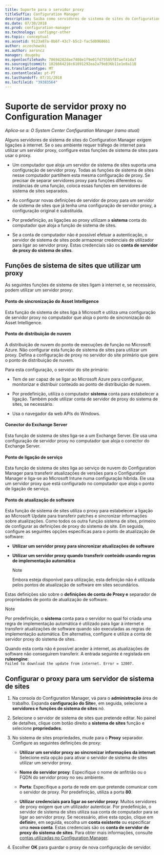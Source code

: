 ```yaml
---
title: Suporte para o servidor proxy
titleSuffix: Configuration Manager
description: Saiba como servidores de sistema de sites do Configuration Manager utilizam servidores proxy.
ms.date: 07/30/2018
ms.prod: configuration-manager
ms.technology: configmgr-other
ms.topic: conceptual
ms.assetid: 9123a87a-0b6f-43c7-b5c2-fac5d09686b1
author: aczechowski
ms.author: aaroncz
manager: dougeby
ms.openlocfilehash: 78694282dae7408e1f9e01fd75585f87aef41da7
ms.sourcegitcommit: 1826664216c61691292ea2a79e836b11e1e8a118
ms.translationtype: MT
ms.contentlocale: pt-PT
ms.lasthandoff: 07/31/2018
ms.locfileid: "39383564"
---
```

# <a name="proxy-server-support-in-configuration-manager"></a>Suporte de servidor proxy no Configuration Manager

*Aplica-se a: O System Center Configuration Manager (ramo atual)*

Alguns servidores de sistema de sites do Configuration Manager exigem ligações à internet. Se o seu ambiente requer tráfego de internet para utilizar um servidor proxy, configure estas funções de sistema de sites para usar o proxy.  

-   Um computador que aloja um servidor de sistema de sites suporta uma configuração de servidor proxy. Todas as funções de sistema de sites nesse computador partilhem esta mesma configuração de proxy. Se precisar de separar servidores proxy para funções diferentes ou instâncias de uma função, coloca essas funções em servidores de sistema de sites separados.  

-   Ao configurar novas definições de servidor de proxy para um servidor de sistema de sites que já tenha uma configuração de servidor proxy, a configuração original é substituída.  

-   Por predefinição, as ligações ao proxy utilizam a **sistema** conta do computador que aloja a função de sistema de sites.  

-   Se a conta de computador não é possível efetuar a autenticação, o servidor de sistema de sites pode armazenar credenciais de utilizador para ligar ao servidor proxy. Estas credenciais são os **conta de servidor de proxy do sistema de sites**.  



## <a name="site-system-roles-that-use-a-proxy"></a>Funções de sistema de sites que utilizar um proxy

As seguintes funções de sistema de sites ligam à internet e, se necessário, podem utilizar um servidor proxy:  


#### <a name="asset-intelligence-synchronization-point"></a>Ponto de sincronização do Asset Intelligence
Esta função de sistema de sites liga à Microsoft e utiliza uma configuração de servidor proxy no computador que aloja o ponto de sincronização do Asset Intelligence.  


#### <a name="cloud-distribution-point"></a>Ponto de distribuição de nuvem
A distribuição de nuvem do ponto de execuções de função no Microsoft Azure. Não configurar esta função de sistema de sites para utilizar um proxy. Defina a configuração de proxy no servidor do site primário que gere o ponto de distribuição de nuvem.  

Para esta configuração, o servidor do site primário:  

-   Tem de ser capaz de se ligar ao Microsoft Azure para configurar, monitorizar e distribuir conteúdo ao ponto de distribuição de nuvem.  

-   Por predefinição, utiliza o computador **sistema** conta para estabelecer a ligação. Também pode utilizar conta de servidor de proxy do sistema de sites, se necessário.  

-   Usa o navegador da web APIs do Windows.  


#### <a name="exchange-server-connector"></a>Conector do Exchange Server
Esta função de sistema de sites liga-se a um Exchange Server. Ele usa uma configuração de servidor proxy no computador que aloja o conector do Exchange Server.  


#### <a name="service-connection-point"></a>Ponto de ligação de serviço
Esta função de sistema de sites liga ao serviço de nuvem do Configuration Manager para transferir atualizações de versões para o Configuration Manager e liga-se ao Microsoft Intune numa configuração híbrida. Ele usa um servidor proxy que está configurado no computador que aloja o ponto de ligação de serviço.  


#### <a name="software-update-point"></a>Ponto de atualização de software
Esta função de sistema de sites utiliza o proxy para estabelecer a ligação ao Microsoft Update para transferir patches e sincronizar informações sobre atualizações. Como todos os outra função sistema de sites, primeiro de configurar as definições de proxy do sistema de site. Em seguida, configure as seguintes opções específicas para o ponto de atualização de software:  

-   **Utilizar um servidor proxy para sincronizar atualizações de software**  

-   **Utilizar um servidor proxy quando transferir conteúdo usando regras de implementação automática**  

    > [!Note]  
    > Embora esteja disponível para utilização, esta definição não é utilizada pelos pontos de atualização de software em sites secundários.  

Estas definições são sobre o **definições de conta de Proxy e** separador de propriedades de ponto de atualização de software.  

> [!NOTE]  
>  Por predefinição, o **sistema** conta para o servidor no qual foi criada uma regra de implementação automática é utilizado para ligar à internet e transferir atualizações de software quando são executadas as regras de implementação automática. Em alternativa, configure e utilize a conta de servidor proxy do sistema de sites. 
>   
>  Quando esta conta não é possível aceder à internet, as atualizações de software não conseguirem transferir. A entrada seguinte é registada em **ruleengine**:  
> `Failed to download the update from internet. Error = 12007.`  



## <a name="configure-the-proxy-for-a-site-system-server"></a>Configurar o proxy para um servidor de sistema de sites  

1.  Na consola do Configuration Manager, vá para o **administração** área de trabalho. Expanda **configuração do Site**e, em seguida, selecione a **servidores e funções de sistema de sites** nó.  

2.  Selecione o servidor de sistema de sites que pretende editar. No painel de detalhes, clique com botão direito a **sistema de sites** função e selecione **propriedades**.  

3.  No sistema de sites propriedades, mude para o **Proxy** separador. Configure as seguintes definições de proxy:  

    - **Utilizar um servidor proxy ao sincronizar informações da internet**: Selecione esta opção para ativar o servidor de sistema de sites utilizar um servidor proxy.  

    - **Nome do servidor proxy**: Especifique o nome de anfitrião ou o FQDN do servidor proxy no seu ambiente.  

    - **Porta**: Especifique a porta de rede em que pretende comunicar com o servidor de proxy. Por predefinição, utiliza a porta **80**.  

    - **Utilizar credenciais para ligar ao servidor proxy**: Muitos servidores de proxy exigem que um utilizador autenticar. Por predefinição, o servidor de sistema de sites utiliza sua conta de computador para se ligar ao servidor proxy. Se necessário, ative esta opção, clique em **definir**e, em seguida, escolha um **conta existente** ou especificar uma **nova conta**. Estas credenciais são os **conta de servidor de proxy do sistema de sites**.  Para obter mais informações, consulte [contas utilizadas no Configuration Manager](/sccm/core/plan-design/hierarchy/accounts).  

4.  Escolher **OK** para guardar o proxy de nova configuração de servidor.  
